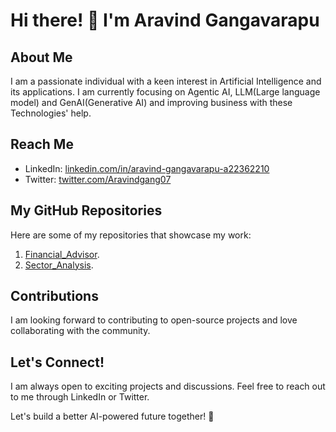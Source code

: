 # Hi there! 👋 I'm Aravind Gangavarapu

## About Me

I am a passionate individual with a keen interest in Artificial Intelligence and its applications. I am currently focusing on Agentic AI, LLM(Large language model) and GenAI(Generative AI) and improving business with these Technologies' help.

## Reach Me

- LinkedIn: [linkedin.com/in/aravind-gangavarapu-a22362210](https://www.linkedin.com/in/aravind-gangavarapu-a22362210/)
- Twitter: [twitter.com/Aravindgang07](https://twitter.com/Aravindgang07)

## My GitHub Repositories

Here are some of my repositories that showcase my work:

1. [Financial_Advisor](https://github.com/Aravind-1294/sector-Analysis.git).
2. [Sector_Analysis](https://github.com/Aravind-1294/Finance_with_GPT.git). 

## Contributions

I am looking forward to contributing to open-source projects and love collaborating with the community.

## Let's Connect!

I am always open to exciting projects and discussions. Feel free to reach out to me through LinkedIn or Twitter.

Let's build a better AI-powered future together! 🚀
